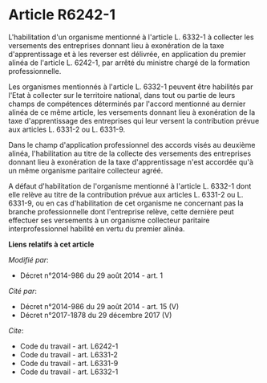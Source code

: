# Article R6242-1

L'habilitation d'un organisme mentionné à l'article L. 6332-1 à collecter les versements des entreprises donnant lieu à
exonération de la taxe d'apprentissage et à les reverser est délivrée, en application du premier alinéa de l'article L.
6242-1, par arrêté du ministre chargé de la formation professionnelle. 

Les organismes mentionnés à l'article L. 6332-1 peuvent être habilités par l'Etat à collecter sur le territoire national,
dans tout ou partie de leurs champs de compétences déterminés par l'accord mentionné au dernier alinéa de ce même article,
les versements donnant lieu à exonération de la taxe d'apprentissage des entreprises qui leur versent la contribution prévue
aux articles L. 6331-2 ou L. 6331-9.

Dans le champ d'application professionnel des accords visés au deuxième alinéa, l'habilitation au titre de la collecte des
versements des entreprises donnant lieu à exonération de la taxe d'apprentissage n'est accordée qu'à un même organisme
paritaire collecteur agréé. 

A défaut d'habilitation de l'organisme mentionné à l'article L. 6332-1 dont elle relève au titre de la contribution prévue
aux articles L. 6331-2 ou L. 6331-9, ou en cas d'habilitation de cet organisme ne concernant pas la branche professionnelle
dont l'entreprise relève, cette dernière peut effectuer ses versements à un organisme collecteur paritaire interprofessionnel
habilité en vertu du premier alinéa.

**Liens relatifs à cet article**

_Modifié par_:

  - Décret n°2014-986 du 29 août 2014 - art. 1

_Cité par_:

  - Décret n°2014-986 du 29 août 2014 - art. 15 (V)
  - Décret n°2017-1878 du 29 décembre 2017 (V)

_Cite_:

  - Code du travail - art. L6242-1
  - Code du travail - art. L6331-2
  - Code du travail - art. L6331-9
  - Code du travail - art. L6332-1
